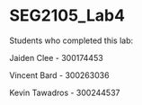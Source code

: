 # SEG2105_Lab4

Students who completed this lab:

  Jaiden Clee - 300174453
  
  Vincent Bard - 300263036
  
  Kevin Tawadros - 300244537
